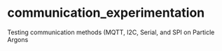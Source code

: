 # communication_experimentation
Testing communication methods (MQTT, I2C, Serial, and SPI on Particle Argons
